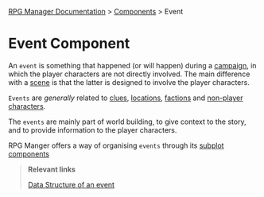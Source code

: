 [RPG Manager Documentation](../../index.md) >
[Components](index.md) >
Event

# Event Component

An `event` is something that happened (or will happen) during a [campaign](campaign.md), in which the player
characters are not directly involved. The main difference with a [scene](scene.md) is that the latter is designed
to involve the player characters.

`Events` are _generally_ related to [clues](clues.md), [locations](location.md), [factions](faction.md) and 
[non-player characters](non-player-character.md).

The `events` are mainly part of world building, to give context to the story, and to provide information to the 
player characters.


RPG Manger offers a way of organising `events` through its [subplot components](subplot.md)

> **Relevant links**
>
> [Data Structure of an event](../data/event/index.md)
